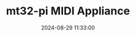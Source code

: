 ---
layout: post
title: mt32-pi MIDI Appliance
summary: 
date: '2024-08-29 11:33:00'
tags: [Audio, MIDI, PC, Peripherals]
---